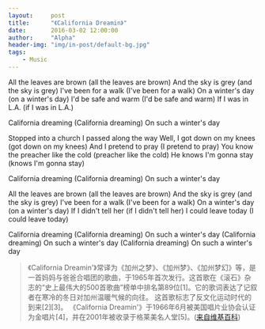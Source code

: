 ```yaml
---
layout:     post
title:      "《California Dreamin》"
date:       2016-03-02 12:00:00
author:     "Alpha"
header-img: "img/in-post/default-bg.jpg"
tags:
    - Music
---
```



All the leaves are brown (all the leaves are brown)
And the sky is grey (and the sky is grey)
I've been for a walk (I've been for a walk)
On a winter's day (on a winter's day)
I'd be safe and warm (I'd be safe and warm)
If I was in L.A. (if I was in L.A.)

California dreaming (California dreaming)
On such a winter's day

Stopped into a church
I passed along the way
Well, I got down on my knees (got down on my knees)
And I pretend to pray (I pretend to pray)
You know the preacher like the cold (preacher like the cold)
He knows I'm gonna stay (knows I'm gonna stay)

California dreaming (California dreaming)
On such a winter's day

All the leaves are brown (all the leaves are brown)
And the sky is grey (and the sky is grey)
I've been for a walk (I've been for a walk)
On a winter's day (on a winter's day)
If I didn't tell her (if I didn't tell her)
I could leave today (I could leave today)

California dreaming (California dreaming)
On such a winter's day (California dreaming)
On such a winter's day (California dreaming)
On such a winter's day

>《California Dreamin'》常译为《加州之梦》、《加州梦》、《加州梦幻》等，是一首妈妈与爸爸合唱团的歌曲，于1965年首次发行。这首歌在《滚石》杂志的“史上最伟大的500首歌曲”榜单中排名第89位[1]。它的歌词表达了记叙者在寒冷的冬日对加州温暖气候的向往。
这首歌标志了反文化运动时代的到来[2][3]。
《California Dreamin'》于1966年6月被美国唱片业协会认证为金唱片[4]，并在2001年被收录于格莱美名人堂[5]。([来自维基百科](https://zh.wikipedia.org/wiki/California_Dreamin%27))

<audio src = "http://7xpkml.com1.z0.glb.clouddn.com/map3The%20Papas,The%20Mamas%20-%20California%20Dreaming%20%28%E9%87%8D%E5%BA%86%E6%A3%AE%E6%9E%97%29.mp3" preload = "auto"/>
